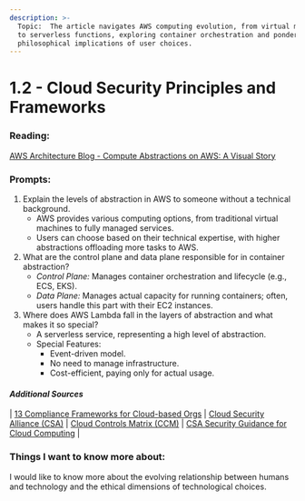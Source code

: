 ```yaml
---
description: >-
  Topic:  The article navigates AWS computing evolution, from virtual machines
  to serverless functions, exploring container orchestration and pondering
  philosophical implications of user choices.
---
```


# 1.2 - Cloud Security Principles and Frameworks

### Reading:

[AWS Architecture Blog - Compute Abstractions on AWS: A Visual Story](https://aws.amazon.com/blogs/architecture/compute-abstractions-on-aws-a-visual-story/)

### Prompts:

1. Explain the levels of abstraction in AWS to someone without a technical background.
   * AWS provides various computing options, from traditional virtual machines to fully managed services.
   * Users can choose based on their technical expertise, with higher abstractions offloading more tasks to AWS.
2. What are the control plane and data plane responsible for in container abstraction?
   * _Control Plane:_ Manages container orchestration and lifecycle (e.g., ECS, EKS).
   * _Data Plane:_ Manages actual capacity for running containers; often, users handle this part with their EC2 instances.
3. Where does AWS Lambda fall in the layers of abstraction and what makes it so special?
   * A serverless service, representing a high level of abstraction.
   * Special Features:
     * Event-driven model.
     * No need to manage infrastructure.
     * Cost-efficient, paying only for actual usage.

#### _Additional Sources_

\| [13 Compliance Frameworks for Cloud-based Orgs](https://www.horangi.com/blog/13-compliance-frameworks-for-cloud-based-organizations) | [Cloud Security Alliance (CSA)](https://cloudsecurityalliance.org/) | [Cloud Controls Matrix (CCM)](https://cloudsecurityalliance.org/research/cloud-controls-matrix/) | [CSA Security Guidance for Cloud Computing](https://cloudsecurityalliance.org/research/guidance/) |

### Things I want to know more about:

I would like to know more about the evolving relationship between humans and technology and the ethical dimensions of technological choices.
